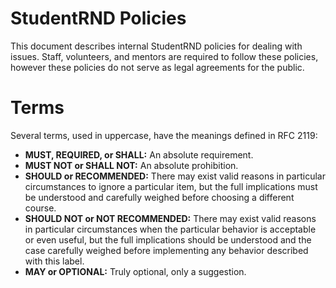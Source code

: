 # StudentRND Policies

This document describes internal StudentRND policies for dealing with issues. Staff, volunteers, and mentors are required to follow these policies, however these policies do not serve as legal agreements for the public.

# Terms

Several terms, used in uppercase, have the meanings defined in RFC 2119:

- **MUST, REQUIRED, or SHALL:** An absolute requirement.
- **MUST NOT or SHALL NOT:** An absolute prohibition.
- **SHOULD or RECOMMENDED:** There may exist valid reasons in particular circumstances to ignore a particular item, but the full implications must be understood and carefully weighed before choosing a different course.
- **SHOULD NOT or NOT RECOMMENDED:** There may exist valid reasons in particular circumstances when the particular behavior is acceptable or even useful, but the full implications should be understood and the case carefully weighed before implementing any behavior described with this label.
- **MAY or OPTIONAL:** Truly optional, only a suggestion.